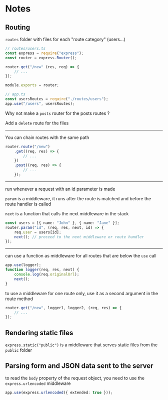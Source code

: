 # Notes

## Routing

`routes` folder with files for each "route category" (users...)

```ts
// routes/users.ts
const express = require("express");
const router = express.Router();

router.get("/new" (res, req) => {
    // ...
});

module.exports = router;
```

```ts
// app.ts
const usersRoutes = require("./routes/users");
app.use("/users", usersRoutes);
```

Why not make a `posts` router for the posts routes ?

Add a `delete` route for the files

---

You can chain routes with the same path

```ts
router.route("/new")
    .get((req, res) => {
        // ...
    })
    .post((req, res) => {
        // ...
    });
```

---

run whenever a request with an id parameter is made

`param` is a middleware, it runs after the route is matched and before the route handler is called

`next` is a function that calls the next middleware in the stack

```ts
const users = [{ name: "John" }, { name: "Jane" }];
router.param("id", (req, res, next, id) => {
    req.user = users[id];
    next(); // proceed to the next middleware or route handler
});
```

---

can use a function as middleware for all routes that are below the `use` call

```ts
app.use(logger);
function logger(req, res, next) {
    console.log(req.originalUrl);
    next();
}
```

to use a middleware for one route only, use it as a second argument in the route method

```ts
router.get("/new", logger1, logger2, (req, res) => {
    // ...
});
```

## Rendering static files

`express.static("public")` is a middleware that serves static files from the `public` folder

## Parsing form and JSON data sent to the server

to read the `body` property of the request object, you need to use the `express.urlencoded` middleware

```ts
app.use(express.urlencoded({ extended: true }));

```
